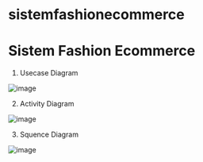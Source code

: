 # sistemfashionecommerce

# Sistem Fashion Ecommerce
1. Usecase Diagram

![image](https://github.com/tiaraputriiiiii/sistemfashionecommerce/assets/115775237/970deb6c-c909-4766-af75-b59b342f5548)

2. Activity Diagram

![image](https://github.com/tiaraputriiiiii/sistemfashionecommerce/assets/115775237/eb9d01c6-bf06-4b6d-a057-d605b8ee1c83)

3. Squence Diagram

![image](https://github.com/tiaraputriiiiii/sistemfashionecommerce/assets/115775237/2cae77f5-7028-4ff9-bab0-137214732681)
